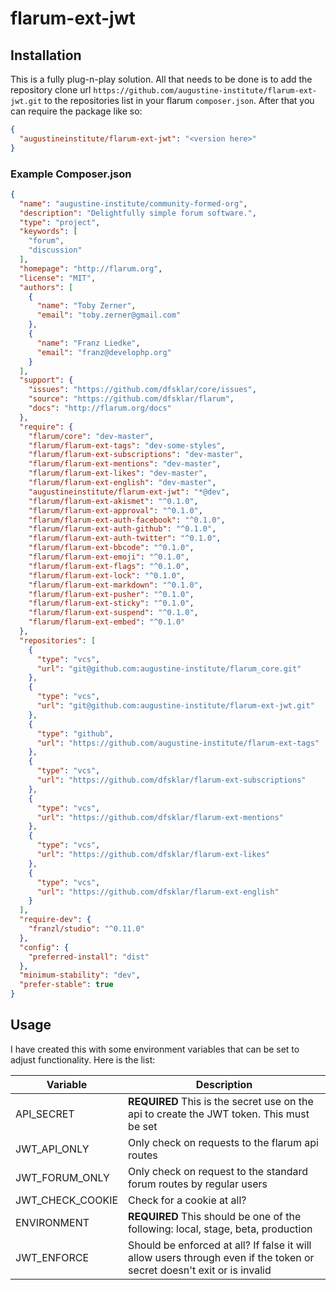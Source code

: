 # flarum-ext-jwt

## Installation
This is a fully plug-n-play solution. All that needs to be done is to add the repository clone url `https://github.com/augustine-institute/flarum-ext-jwt.git` to the repositories list in your flarum `composer.json`. After that you can require the package like so:
```json
{
  "augustineinstitute/flarum-ext-jwt": "<version here>"
}
```

### Example Composer.json
```json
{
  "name": "augustine-institute/community-formed-org",
  "description": "Delightfully simple forum software.",
  "type": "project",
  "keywords": [
    "forum",
    "discussion"
  ],
  "homepage": "http://flarum.org",
  "license": "MIT",
  "authors": [
    {
      "name": "Toby Zerner",
      "email": "toby.zerner@gmail.com"
    },
    {
      "name": "Franz Liedke",
      "email": "franz@develophp.org"
    }
  ],
  "support": {
    "issues": "https://github.com/dfsklar/core/issues",
    "source": "https://github.com/dfsklar/flarum",
    "docs": "http://flarum.org/docs"
  },
  "require": {
    "flarum/core": "dev-master",
    "flarum/flarum-ext-tags": "dev-some-styles",
    "flarum/flarum-ext-subscriptions": "dev-master",
    "flarum/flarum-ext-mentions": "dev-master",
    "flarum/flarum-ext-likes": "dev-master",
    "flarum/flarum-ext-english": "dev-master",
    "augustineinstitute/flarum-ext-jwt": "*@dev",
    "flarum/flarum-ext-akismet": "^0.1.0",
    "flarum/flarum-ext-approval": "^0.1.0",
    "flarum/flarum-ext-auth-facebook": "^0.1.0",
    "flarum/flarum-ext-auth-github": "^0.1.0",
    "flarum/flarum-ext-auth-twitter": "^0.1.0",
    "flarum/flarum-ext-bbcode": "^0.1.0",
    "flarum/flarum-ext-emoji": "^0.1.0",
    "flarum/flarum-ext-flags": "^0.1.0",
    "flarum/flarum-ext-lock": "^0.1.0",
    "flarum/flarum-ext-markdown": "^0.1.0",
    "flarum/flarum-ext-pusher": "^0.1.0",
    "flarum/flarum-ext-sticky": "^0.1.0",
    "flarum/flarum-ext-suspend": "^0.1.0",
    "flarum/flarum-ext-embed": "^0.1.0"
  },
  "repositories": [
    {
      "type": "vcs",
      "url": "git@github.com:augustine-institute/flarum_core.git"
    },
    {
      "type": "vcs",
      "url": "git@github.com:augustine-institute/flarum-ext-jwt.git"
    },
    {
      "type": "github",
      "url": "https://github.com/augustine-institute/flarum-ext-tags"
    },
    {
      "type": "vcs",
      "url": "https://github.com/dfsklar/flarum-ext-subscriptions"
    },
    {
      "type": "vcs",
      "url": "https://github.com/dfsklar/flarum-ext-mentions"
    },
    {
      "type": "vcs",
      "url": "https://github.com/dfsklar/flarum-ext-likes"
    },
    {
      "type": "vcs",
      "url": "https://github.com/dfsklar/flarum-ext-english"
    }
  ],
  "require-dev": {
    "franzl/studio": "^0.11.0"
  },
  "config": {
    "preferred-install": "dist"
  },
  "minimum-stability": "dev",
  "prefer-stable": true
}
```

## Usage
I have created this with some environment variables that can be set to adjust functionality. Here is the list: 

| Variable | Description |
| --- | --- |
| API_SECRET | **REQUIRED** This is the secret use on the api to create the JWT token. This must be set |
| JWT_API_ONLY | Only check on requests to the flarum api routes |
| JWT_FORUM_ONLY | Only check on request to the standard forum routes by regular users |
| JWT_CHECK_COOKIE | Check for a cookie at all? |
| ENVIRONMENT | **REQUIRED** This should be one of the following: local, stage, beta, production |
| JWT_ENFORCE | Should be enforced at all? If false it will allow users through even if the token or secret doesn't exit or is invalid |
